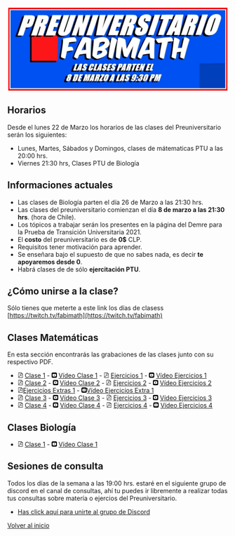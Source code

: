 [//]: <> (Página del Preuniversitario Fabimath)
<div>
<p style = 'text-align:center;'>
<img src="preu.jpg" alt="JuveYell" width="500px">
</p>
</div>

## Horarios

Desde el lunes 22 de Marzo los horarios de las clases del Preuniversitario serán los siguientes:
* Lunes, Martes, Sábados y Domingos, clases de mátematicas PTU a las 20:00 hrs.
* Viernes 21:30 hrs, Clases PTU de Biología

## Informaciones actuales

* Las clases de Biología parten el día 26 de Marzo a las 21:30 hrs.
* Las clases del preuniversitario comienzan el día **8 de marzo a las 21:30 hrs**. (hora de Chile).
* Los tópicos a trabajar serán los presentes en la página del Demre para la Prueba de Transición Universitaria 2021.
* El **costo** del preuniversitario es de **0$** CLP.
* Requisitos tener motivación para aprender.
* Se enseñara bajo el supuesto de que no sabes nada, es decir **te apoyaremos desde 0**.
* Habrá clases de de sólo **ejercitación PTU**.

## ¿Cómo unirse a la clase?

Sólo tienes que meterte a este link los días de clasess [https://twitch.tv/fabimath](https://twitch.tv/fabimath)

## Clases Matemáticas
En esta sección encontrarás las grabaciones de las clases junto con su respectivo PDF.
* <img src="pdf_logo.svg" alt="drawing" width="12"/> [Clase 1](https://drive.google.com/file/d/1xjcgnN50NX-vsuXiHnZ6vhePB98FMZfX/view?usp=sharing) -
 <img src="yt_logo.svg" alt="drawing" width="12"/> [Vídeo Clase 1](https://youtu.be/GnhsCdAr-1g) - <img src="pdf_logo.svg" alt="drawing" width="12"/> [Ejercicios 1](https://drive.google.com/open?id=1Uk31JOnJoFbdNgShMTwcEDM7Xtkf3zLO&authuser=fabian.ramirez%40sansano.usm.cl&usp=drive_fs) - 
 <img src="yt_logo.svg" alt="drawing" width="12"/> [Vídeo Ejercicios 1](https://youtu.be/gCco0jO7m38)
* <img src="pdf_logo.svg" alt="drawing" width="12"/> [Clase 2](https://drive.google.com/open?id=1UlzOrsMaOlP_a333xM1vtCYg_d_nk8Fy&authuser=fabian.ramirez%40sansano.usm.cl&usp=drive_fs) -
 <img src="yt_logo.svg" alt="drawing" width="12"/> [Vídeo Clase 2](https://www.youtube.com/watch?v=Y54YIt74Jso&t=4337s) - <img src="pdf_logo.svg" alt="drawing" width="12"/> [Ejercicios 2](https://drive.google.com/open?id=1Um9Ok42oBShq0bbHPNTUs8K0ZtAkVp4c&authuser=fabian.ramirez%40sansano.usm.cl&usp=drive_fs) - 
 <img src="yt_logo.svg" alt="drawing" width="12"/> [Vídeo Ejercicios 2](https://youtu.be/1aLOr7-_DjY)
* <img src="pdf_logo.svg" alt="drawing" width="12"/>[Ejercicios Extras 1](https://drive.google.com/open?id=1UmAH83AsA_m1cjK6YDYkDiq9i3eKtKOe&authuser=fabian.ramirez%40sansano.usm.cl&usp=drive_fs) -  <img src="yt_logo.svg" alt="drawing" width="12"/>[Vídeo Ejercicios Extra 1](https://youtu.be/BeHjkVIoFzw)
* <img src="pdf_logo.svg" alt="drawing" width="12"/> [Clase 3](https://drive.google.com/open?id=1Umm5rhoqJs2ijIEkgslJ2RZON0vE-mAp&authuser=fabian.ramirez%40sansano.usm.cl&usp=drive_fs) -
 <img src="yt_logo.svg" alt="drawing" width="12"/> [Vídeo Clase 3](https://youtu.be/P6Huot6eQl0) - <img src="pdf_logo.svg" alt="drawing" width="12"/> [Ejercicios 3](https://drive.google.com/open?id=1UnbM9bNhmUrhaLu7KME5ssAJb6zh37Gd&authuser=fabian.ramirez%40sansano.usm.cl&usp=drive_fs) - 
 <img src="yt_logo.svg" alt="drawing" width="12"/> [Vídeo Ejercicios 3](https://youtu.be/sk1-FbmnF18)
* <img src="pdf_logo.svg" alt="drawing" width="12"/> [Clase 4](https://drive.google.com/open?id=1Uq5OKN5MbXDNKfINjL29jrcoSt3tw1u7&authuser=fabian.ramirez%40sansano.usm.cl&usp=drive_fs) -
 <img src="yt_logo.svg" alt="drawing" width="12"/> [Vídeo Clase 4](https://youtu.be/_ALlObJk1Lk) - <img src="pdf_logo.svg" alt="drawing" width="12"/> [Ejercicios 4](https://drive.google.com/open?id=1UrTchR5-mQK6uL6FUUtL5f9nW5tqOPkr&authuser=fabian.ramirez%40sansano.usm.cl&usp=drive_fs) - 
 <img src="yt_logo.svg" alt="drawing" width="12"/> [Vídeo Ejercicios 4](https://youtu.be/Ubfh4x31Ay4)
 

## Clases Biología
* <img src="pdf_logo.svg" alt="drawing" width="12"/> [Clase 1](https://drive.google.com/file/d/1piEK6LqSgKmFbQS_94qXoJVIECug8bLs/view?usp=sharing) -
 <img src="yt_logo.svg" alt="drawing" width="12"/> [Vídeo Clase 1](https://youtu.be/GsbMHuUNOfk)

## Sesiones de consulta
Todos los días de la semana a las 19:00 hrs. estaré en el siguiente grupo de discord en el canal de consultas, ahí tu puedes ir libremente a realizar todas tus consultas sobre matería o ejercios del Preuniversitario.
* [Has click aquí para unirte al grupo de Discord](https://discord.gg/TR8rrZG3GV)

[Volver al inicio](https://fabimath.github.io/Fabimath/)
